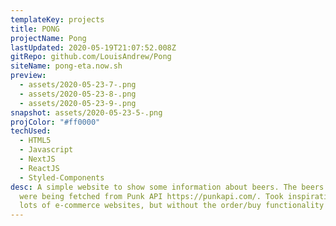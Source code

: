 ```yaml
---
templateKey: projects
title: PONG
projectName: Pong
lastUpdated: 2020-05-19T21:07:52.008Z
gitRepo: github.com/LouisAndrew/Pong
siteName: pong-eta.now.sh
preview:
  - assets/2020-05-23-7-.png
  - assets/2020-05-23-8-.png
  - assets/2020-05-23-9-.png
snapshot: assets/2020-05-23-5-.png
projColor: "#ff0000"
techUsed:
  - HTML5
  - Javascript
  - NextJS
  - ReactJS
  - Styled-Components
desc: A simple website to show some information about beers. The beers details
  were being fetched from Punk API https://punkapi.com/. Took inspirations from
  lots of e-commerce websites, but without the order/buy functionality
---
```


